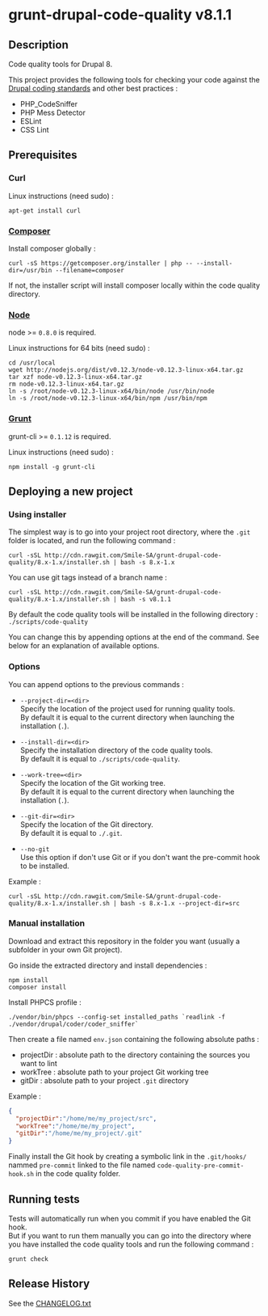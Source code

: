 # grunt-drupal-code-quality v8.1.1

## Description

Code quality tools for Drupal 8.

This project provides the following tools for checking your code against the [Drupal coding standards](https://www.drupal.org/coding-standards) and other best practices :
* PHP_CodeSniffer
* PHP Mess Detector
* ESLint
* CSS Lint



## Prerequisites

### Curl

Linux instructions (need sudo) :
```shell
apt-get install curl
```


### [Composer][composer]

Install composer globally :
```shell
curl -sS https://getcomposer.org/installer | php -- --install-dir=/usr/bin --filename=composer
```

If not, the installer script will install composer locally within the code quality directory.


### [Node][node]

node >= `0.8.0` is required.

Linux instructions for 64 bits (need sudo) :
```shell
cd /usr/local
wget http://nodejs.org/dist/v0.12.3/node-v0.12.3-linux-x64.tar.gz
tar xzf node-v0.12.3-linux-x64.tar.gz
rm node-v0.12.3-linux-x64.tar.gz
ln -s /root/node-v0.12.3-linux-x64/bin/node /usr/bin/node
ln -s /root/node-v0.12.3-linux-x64/bin/npm /usr/bin/npm
```


### [Grunt][grunt]

grunt-cli >= `0.1.12` is required.

Linux instructions (need sudo) :
```shell
npm install -g grunt-cli
```



## Deploying a new project

### Using installer

The simplest way is to go into your project root directory, where the `.git` folder is located, and run the following command :
```shell
curl -sSL http://cdn.rawgit.com/Smile-SA/grunt-drupal-code-quality/8.x-1.x/installer.sh | bash -s 8.x-1.x
```

You can use git tags instead of a branch name :
```shell
curl -sSL http://cdn.rawgit.com/Smile-SA/grunt-drupal-code-quality/8.x-1.x/installer.sh | bash -s v8.1.1
```

By default the code quality tools will be installed in the following directory : `./scripts/code-quality`

You can change this by appending options at the end of the command. See below for an explanation of available options.


### Options

You can append options to the previous commands :
* `--project-dir=<dir>`  
  Specify the location of the project used for running quality tools.  
  By default it is equal to the current directory when launching the installation (`.`).

* `--install-dir=<dir>`  
  Specify the installation directory of the code quality tools.  
  By default it is equal to `./scripts/code-quality`.

* `--work-tree=<dir>`  
  Specify the location of the Git working tree.  
  By default it is equal to the current directory when launching the installation (`.`).

* `--git-dir=<dir>`  
  Specify the location of the Git directory.  
  By default it is equal to `./.git`.

* `--no-git`  
  Use this option if don't use Git or if you don't want the pre-commit hook to be installed.

Example :
```shell
curl -sSL http://cdn.rawgit.com/Smile-SA/grunt-drupal-code-quality/8.x-1.x/installer.sh | bash -s 8.x-1.x --project-dir=src
```


### Manual installation

Download and extract this repository in the folder you want (usually a subfolder in your own Git project).

Go inside the extracted directory and install dependencies :
```shell
npm install
composer install
```

Install PHPCS profile :
```shell
./vendor/bin/phpcs --config-set installed_paths `readlink -f ./vendor/drupal/coder/coder_sniffer`
```

Then create a file named `env.json` containing the following absolute paths :
* projectDir : absolute path to the directory containing the sources you want to lint
* workTree : absolute path to your project Git working tree
* gitDir : absolute path to your project `.git` directory

Example :
```json
{
  "projectDir":"/home/me/my_project/src",
  "workTree":"/home/me/my_project",
  "gitDir":"/home/me/my_project/.git"
}
```

Finally install the Git hook by creating a symbolic link in the `.git/hooks/` nammed `pre-commit` linked to the file named `code-quality-pre-commit-hook.sh` in the code quality folder.



## Running tests

Tests will automatically run when you commit if you have enabled the Git hook.  
But if you want to run them manually you can go into the directory where you have installed the code quality tools and run the following command :
```shell
grunt check
```



## Release History

See the [CHANGELOG.txt](https://github.com/Smile-SA/grunt-drupal-code-quality/blob/8.x-1.x/CHANGELOG.txt)



[composer]: https://getcomposer.org/download/
[node]: https://nodejs.org/
[grunt]: http://gruntjs.com/
